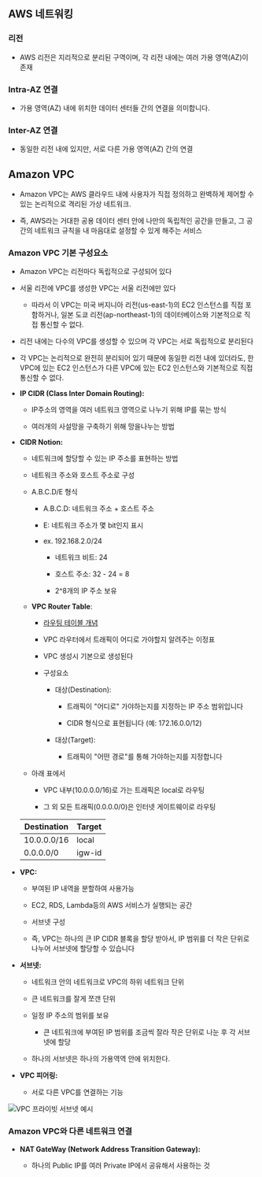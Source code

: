 ## AWS 네트워킹

### 리전

- AWS 리전은 지리적으로 분리된 구역이며, 각 리전 내에는 여러 가용 영역(AZ)이 존재

### Intra-AZ 연결

- 가용 영역(AZ) 내에 위치한 데이터 센터들 간의 연결을 의미합니다.

### Inter-AZ 연결

- 동일한 리전 내에 있지만, 서로 다른 가용 영역(AZ) 간의 연결

## Amazon VPC

- Amazon VPC는 AWS 클라우드 내에 사용자가 직접 정의하고 완벽하게 제어할 수 있는 논리적으로 격리된 가상 네트워크.

- 즉, AWS라는 거대한 공용 데이터 센터 안에 나만의 독립적인 공간을 만들고, 그 공간의 네트워크 규칙을 내 마음대로 설정할 수 있게 해주는 서비스

### Amazon VPC 기본 구성요소

- Amazon VPC는 리전마다 독립적으로 구성되어 있다

- 서울 리전에 VPC를 생성한 VPC는 서울 리전에만 있다

  - 따라서 이 VPC는 미국 버지니아 리전(us-east-1)의 EC2 인스턴스를 직접 포함하거나, 일본 도쿄 리전(ap-northeast-1)의 데이터베이스와 기본적으로 직접 통신할 수 없다.

- 리전 내에는 다수의 VPC를 생성할 수 있으며 각 VPC는 서로 독립적으로 분리된다

- 각 VPC는 논리적으로 완전히 분리되어 있기 때문에 동일한 리전 내에 있더라도, 한 VPC에 있는 EC2 인스턴스가 다른 VPC에 있는 EC2 인스턴스와 기본적으로 직접 통신할 수 없다.

- **IP CIDR (Class Inter Domain Routing):**

  - IP주소의 영역을 여러 네트워크 영역으로 나누기 위해 IP를 묶는 방식

  - 여러개의 사설망을 구축하기 위해 망을나누는 방법

- **CIDR Notion:**

  - 네트워크에 할당할 수 있는 IP 주소를 표현하는 방법

  - 네트워크 주소와 호스트 주소로 구성

  - A.B.C.D/E 형식

    - A.B.C.D: 네트워크 주소 + 호스트 주소

    - E: 네트워크 주소가 몇 bit인지 표시

    - ex. 192.168.2.0/24

      - 네트워크 비트: 24

      - 호스트 주소: 32 - 24 = 8

      - 2^8개의 IP 주소 보유

  - **VPC Router Table**:

    - [라우팅 테이블 개념](https://docs.aws.amazon.com/ko_kr/vpc/latest/userguide/RouteTables.html)

    - VPC 라우터에서 트래픽이 어디로 가야할지 알려주는 이정표

    - VPC 생성시 기본으로 생성된다

    - 구성요소

      - 대상(Destination):

        - 트래픽이 "어디로" 가야하는지를 지정하는 IP 주소 범위입니다

        - CIDR 형식으로 표현됩니다 (예: 172.16.0.0/12)

      - 대상(Target):

        - 트래픽이 "어떤 경로"를 통해 가야하는지를 지정합니다

  - 아래 표에서

    - VPC 내부(10.0.0.0/16)로 가는 트래픽은 local로 라우팅

    - 그 외 모든 트래픽(0.0.0.0/0)은 인터넷 게이트웨이로 라우팅

  | Destination | Target |
  | ----------- | ------ |
  | 10.0.0.0/16 | local  |
  | 0.0.0.0/0   | igw-id |

- **VPC:**

  - 부여된 IP 내역을 분할하여 사용가능

  - EC2, RDS, Lambda등의 AWS 서비스가 실행되는 공간

  - 서브넷 구성

  - 즉, VPC는 하나의 큰 IP CIDR 블록을 할당 받아서, IP 범위를 더 작은 단위로 나누어 서브넷에 할당할 수 있습니다

- **서브넷:**

  - 네트워크 안의 네트워크로 VPC의 하위 네트워크 단위

  - 큰 네트워크를 잘게 쪼갠 단위

  - 일정 IP 주소의 범위를 보유

    - 큰 네트워크에 부여된 IP 범위를 조금씩 잘라 작은 단위로 나눈 후 각 서브넷에 할당

  - 하나의 서브넷은 하나의 가용역역 안에 위치한다.

- **VPC 피어링:**

  - 서로 다른 VPC를 연결하는 기능

![VPC 프라이빗 서브넷 예시](https://docs.aws.amazon.com/images/vpc/latest/userguide/images/vpc-example-private-subnets.png)

### Amazon VPC와 다른 네트워크 연결

- **NAT GateWay (Network Address Transition Gateway):**

  - 하나의 Public IP를 여러 Private IP에서 공유해서 사용하는 것
